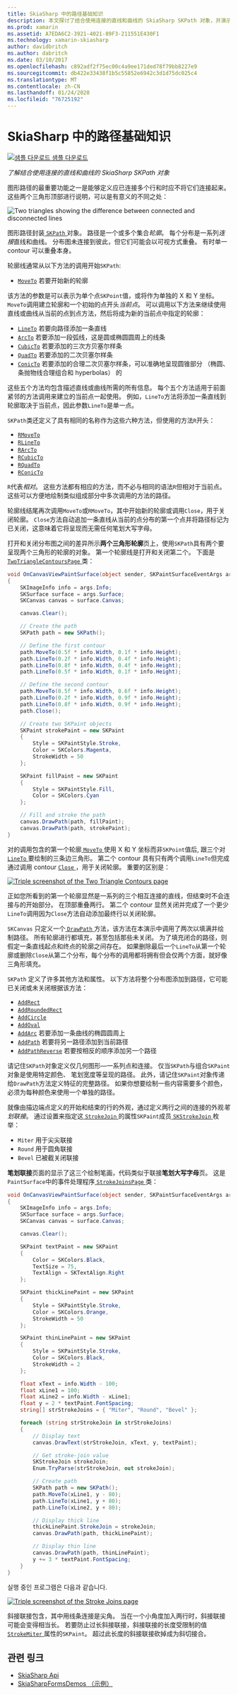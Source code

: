 ```yaml
---
title: SkiaSharp 中的路径基础知识
description: 本文探讨了结合使用连接的直线和曲线的 SkiaSharp SKPath 对象，并演示此示例代码。
ms.prod: xamarin
ms.assetid: A7EDA6C2-3921-4021-89F3-211551E430F1
ms.technology: xamarin-skiasharp
author: davidbritch
ms.author: dabritch
ms.date: 03/10/2017
ms.openlocfilehash: c892adf2f75ec00c4a9ee171ded78f79bb8227e9
ms.sourcegitcommit: db422e33438f1b5c55852e6942c3d1d75dc025c4
ms.translationtype: MT
ms.contentlocale: zh-CN
ms.lasthandoff: 01/24/2020
ms.locfileid: "76725192"
---
```

# <a name="path-basics-in-skiasharp"></a>SkiaSharp 中的路径基础知识

[![샘플 다운로드](~/media/shared/download.png) 샘플 다운로드](https://docs.microsoft.com/samples/xamarin/xamarin-forms-samples/skiasharpforms-demos)

_了解结合使用连接的直线和曲线的 SkiaSharp SKPath 对象_

图形路径的最重要功能之一是能够定义应已连接多个行和时应不将它们连接起来。 这些两个三角形顶部进行说明，可以是有意义的不同之处：

![](paths-images/connectedlinesexample.png "Two triangles showing the difference between connected and disconnected lines")

图形路径封装[ `SKPath` ](xref:SkiaSharp.SKPath)对象。 路径是一个或多个集合*轮廓*。 每个分布是一系列*连接*直线和曲线。 分布图未连接到彼此，但它们可能会以可视方式重叠。 有时单一 contour 可以重叠本身。

轮廓线通常从以下方法的调用开始`SKPath`:

- [`MoveTo`](xref:SkiaSharp.SKPath.MoveTo*) 若要开始新的轮廓

该方法的参数是可以表示为单个点`SKPoint`值，或将作为单独的 X 和 Y 坐标。 `MoveTo`调用建立轮廓和一个初始的点开头*当前点*。 可以调用以下方法来继续使用直线或曲线从当前的点到点方法，然后将成为新的当前点中指定的轮廓：

- [`LineTo`](xref:SkiaSharp.SKPath.LineTo*) 若要向路径添加一条直线
- [`ArcTo`](xref:SkiaSharp.SKPath.ArcTo*) 若要添加一段弧线，这是圆或椭圆圆周上的线条
- [`CubicTo`](xref:SkiaSharp.SKPath.CubicTo*) 若要添加的三次方贝塞尔样条
- [`QuadTo`](xref:SkiaSharp.SKPath.QuadTo*) 若要添加的二次贝塞尔样条
- [`ConicTo`](xref:SkiaSharp.SKPath.ConicTo*) 若要添加的合理二次贝塞尔样条，可以准确地呈现圆锥部分 （椭圆、 条抛物线合理组合和 hyperbolas） 的

这些五个方法均包含描述直线或曲线所需的所有信息。 每个五个方法适用于前面紧邻的方法调用来建立的当前点一起使用。 例如，`LineTo`方法将添加一条直线到轮廓取决于当前点，因此参数`LineTo`是单一点。

`SKPath`类还定义了具有相同的名称作为这些六种方法，但使用的方法`R`开头：

- [`RMoveTo`](xref:SkiaSharp.SKPath.RMoveTo*)
- [`RLineTo`](xref:SkiaSharp.SKPath.RLineTo*)
- [`RArcTo`](xref:SkiaSharp.SKPath.RArcTo*)
- [`RCubicTo`](xref:SkiaSharp.SKPath.RCubicTo*)
- [`RQuadTo`](xref:SkiaSharp.SKPath.RQuadTo*)
- [`RConicTo`](xref:SkiaSharp.SKPath.RConicTo*)

`R`代表*相对*。 这些方法都有相应的方法，而不必与相同的语法`R`但相对于当前点。 这些可以方便地绘制类似组成部分中多次调用的方法的路径。

轮廓线结尾再次调用`MoveTo`或`RMoveTo`，其中开始新的轮廓或调用`Close`，用于关闭轮廓。 `Close`方法自动追加一条直线从当前的点分布的第一个点并将路径标记为已关闭，这意味着它将呈现而无需任何笔划大写字母。

打开和关闭分布图之间的差异所示**两个三角形轮廓**页上，使用`SKPath`具有两个要呈现两个三角形的轮廓的对象。 第一个轮廓线是打开和关闭第二个。 下面是[ `TwoTriangleContoursPage` ](https://github.com/xamarin/xamarin-forms-samples/blob/master/SkiaSharpForms/Demos/Demos/SkiaSharpFormsDemos/Paths/TwoTriangleContoursPage.cs)类：

```csharp
void OnCanvasViewPaintSurface(object sender, SKPaintSurfaceEventArgs args)
{
    SKImageInfo info = args.Info;
    SKSurface surface = args.Surface;
    SKCanvas canvas = surface.Canvas;

    canvas.Clear();

    // Create the path
    SKPath path = new SKPath();

    // Define the first contour
    path.MoveTo(0.5f * info.Width, 0.1f * info.Height);
    path.LineTo(0.2f * info.Width, 0.4f * info.Height);
    path.LineTo(0.8f * info.Width, 0.4f * info.Height);
    path.LineTo(0.5f * info.Width, 0.1f * info.Height);

    // Define the second contour
    path.MoveTo(0.5f * info.Width, 0.6f * info.Height);
    path.LineTo(0.2f * info.Width, 0.9f * info.Height);
    path.LineTo(0.8f * info.Width, 0.9f * info.Height);
    path.Close();

    // Create two SKPaint objects
    SKPaint strokePaint = new SKPaint
    {
        Style = SKPaintStyle.Stroke,
        Color = SKColors.Magenta,
        StrokeWidth = 50
    };

    SKPaint fillPaint = new SKPaint
    {
        Style = SKPaintStyle.Fill,
        Color = SKColors.Cyan
    };

    // Fill and stroke the path
    canvas.DrawPath(path, fillPaint);
    canvas.DrawPath(path, strokePaint);
}
```

对的调用包含的第一个轮廓[ `MoveTo` ](xref:SkiaSharp.SKPath.MoveTo(System.Single,System.Single))使用 X 和 Y 坐标而非`SKPoint`值后, 跟三个对[ `LineTo` ](xref:SkiaSharp.SKPath.LineTo(System.Single,System.Single))要绘制的三条边三角形。 第二个 contour 具有只有两个调用`LineTo`但完成通过调用 contour [ `Close` ](xref:SkiaSharp.SKPath.Close)，用于关闭轮廓。 重要的区别是：

[![](paths-images/twotrianglecontours-small.png "Triple screenshot of the Two Triangle Contours page")](paths-images/twotrianglecontours-large.png#lightbox "Triple screenshot of the Two Triangle Contours page")

正如您所看到的第一个轮廓显然是一系列的三个相互连接的直线，但结束时不会连接与的开始部分。 在顶部重叠两行。 第二个 contour 显然关闭并完成了一个更少`LineTo`调用因为`Close`方法自动添加最终行以关闭轮廓。

`SKCanvas` 只定义一个[ `DrawPath` ](xref:SkiaSharp.SKCanvas.DrawPath(SkiaSharp.SKPath,SkiaSharp.SKPaint))方法，该方法在本演示中调用了两次以填满并绘制路径。 所有轮廓进行都填充，甚至包括那些未关闭。 为了填充闭合的路径，则假定一条直线起点和终点的轮廓之间存在。 如果删除最后一个`LineTo`从第一个轮廓或删除`Close`从第二个分布，每个分布的调用都将拥有但会仅两个方面，就好像三角形填充。

`SKPath` 定义了许多其他方法和属性。 以下方法将整个分布图添加到路径，它可能已关闭或未关闭根据该方法：

- [`AddRect`](xref:SkiaSharp.SKPath.AddRect*)
- [`AddRoundedRect`](xref:SkiaSharp.SKPath.AddRoundedRect(SkiaSharp.SKRect,System.Single,System.Single,SkiaSharp.SKPathDirection))
- [`AddCircle`](xref:SkiaSharp.SKPath.AddCircle(System.Single,System.Single,System.Single,SkiaSharp.SKPathDirection))
- [`AddOval`](xref:SkiaSharp.SKPath.AddOval(SkiaSharp.SKRect,SkiaSharp.SKPathDirection))
- [`AddArc`](xref:SkiaSharp.SKPath.AddArc(SkiaSharp.SKRect,System.Single,System.Single)) 若要添加一条曲线的椭圆圆周上
- [`AddPath`](xref:SkiaSharp.SKPath.AddPath*) 若要将另一路径添加到当前路径
- [`AddPathReverse`](xref:SkiaSharp.SKPath.AddPathReverse(SkiaSharp.SKPath)) 若要按相反的顺序添加另一个路径

请记住`SKPath`对象定义仅几何图形&mdash;一系列点和连接。 仅当`SKPath`与组合`SKPaint`对象是使用特定颜色、 笔划宽度等呈现的路径。 此外，请记住`SKPaint`对象传递给`DrawPath`方法定义特征的完整路径。 如果你想要绘制一些内容需要多个颜色，必须为每种颜色来使用一个单独的路径。

就像由描边端点定义的开始和结束的行的外观，通过定义两行之间的连接的外观*笔划联接*。 通过设置来指定这[ `StrokeJoin` ](xref:SkiaSharp.SKPaint.StrokeJoin)的属性`SKPaint`成员[ `SKStrokeJoin` ](xref:SkiaSharp.SKStrokeJoin)枚举：

- `Miter` 用于尖尖联接
- `Round` 用于圆角联接
- `Bevel` 已被截关闭联接

**笔划联接**页面的显示了这三个绘制笔画，代码类似于联接**笔划大写字母**页。 这是`PaintSurface`中的事件处理程序[ `StrokeJoinsPage` ](https://github.com/xamarin/xamarin-forms-samples/blob/master/SkiaSharpForms/Demos/Demos/SkiaSharpFormsDemos/Paths/StrokeJoinsPage.cs)类：

```csharp
void OnCanvasViewPaintSurface(object sender, SKPaintSurfaceEventArgs args)
{
    SKImageInfo info = args.Info;
    SKSurface surface = args.Surface;
    SKCanvas canvas = surface.Canvas;

    canvas.Clear();

    SKPaint textPaint = new SKPaint
    {
        Color = SKColors.Black,
        TextSize = 75,
        TextAlign = SKTextAlign.Right
    };

    SKPaint thickLinePaint = new SKPaint
    {
        Style = SKPaintStyle.Stroke,
        Color = SKColors.Orange,
        StrokeWidth = 50
    };

    SKPaint thinLinePaint = new SKPaint
    {
        Style = SKPaintStyle.Stroke,
        Color = SKColors.Black,
        StrokeWidth = 2
    };

    float xText = info.Width - 100;
    float xLine1 = 100;
    float xLine2 = info.Width - xLine1;
    float y = 2 * textPaint.FontSpacing;
    string[] strStrokeJoins = { "Miter", "Round", "Bevel" };

    foreach (string strStrokeJoin in strStrokeJoins)
    {
        // Display text
        canvas.DrawText(strStrokeJoin, xText, y, textPaint);

        // Get stroke-join value
        SKStrokeJoin strokeJoin;
        Enum.TryParse(strStrokeJoin, out strokeJoin);

        // Create path
        SKPath path = new SKPath();
        path.MoveTo(xLine1, y - 80);
        path.LineTo(xLine1, y + 80);
        path.LineTo(xLine2, y + 80);

        // Display thick line
        thickLinePaint.StrokeJoin = strokeJoin;
        canvas.DrawPath(path, thickLinePaint);

        // Display thin line
        canvas.DrawPath(path, thinLinePaint);
        y += 3 * textPaint.FontSpacing;
    }
}
```

실행 중인 프로그램은 다음과 같습니다.

[![](paths-images/strokejoins-small.png "Triple screenshot of the Stroke Joins page")](paths-images/strokejoins-large.png#lightbox "Triple screenshot of the Stroke Joins page")

斜接联接包含，其中用线条连接是尖角。 当在一个小角度加入两行时，斜接联接可能会变得相当长。 若要防止过长斜接联接，斜接联接的长度受限制的值[ `StrokeMiter` ](xref:SkiaSharp.SKPaint.StrokeMiter)属性的`SKPaint`。 超过此长度的斜接联接砍掉成为斜切接合。

## <a name="related-links"></a>관련 링크

- [SkiaSharp Api](https://docs.microsoft.com/dotnet/api/skiasharp)
- [SkiaSharpFormsDemos （示例）](https://docs.microsoft.com/samples/xamarin/xamarin-forms-samples/skiasharpforms-demos)

